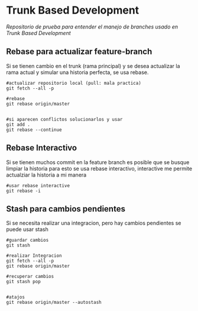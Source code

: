 # Trunk Based Development

*Repositorio de prueba para entender el manejo de branches usado en Trunk Based Development*


## Rebase para actualizar feature-branch 

Si se tienen cambio en el trunk (rama principal) y se desea actualizar la rama actual y simular una historia perfecta, se usa rebase.

```
#actualizar repositorio local (pull: mala practica)
git fetch --all -p

#rebase
git rebase origin/master


#si aparecen conflictos solucionarlos y usar
git add .
git rebase --continue

```

## Rebase Interactivo
Si se tienen muchos commit en la feature branch es posible que se busque limpiar la historia
para esto se usa rebase interactivo, interactive me permite actualziar la historia a mi manera

```
#usar rebase interactive
git rebase -i

```


## Stash para cambios pendientes
Si se necesita realizar una integracion, pero hay cambios pendientes se puede usar stash

```
#guardar cambios
git stash

#realizar Integracion
git fetch --all -p
git rebase origin/master

#recuperar cambios
git stash pop


#atajos
git rebase origin/master --autostash
```








